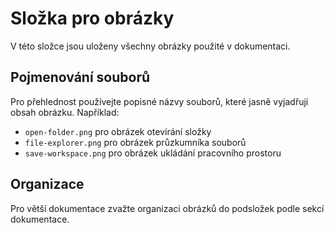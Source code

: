 # Složka pro obrázky

V této složce jsou uloženy všechny obrázky použité v dokumentaci.

## Pojmenování souborů

Pro přehlednost používejte popisné názvy souborů, které jasně vyjadřují obsah obrázku.
Například:
- `open-folder.png` pro obrázek otevírání složky
- `file-explorer.png` pro obrázek průzkumníka souborů
- `save-workspace.png` pro obrázek ukládání pracovního prostoru

## Organizace

Pro větší dokumentace zvažte organizaci obrázků do podsložek podle sekcí dokumentace.
